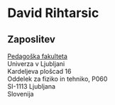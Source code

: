# David Rihtarsic

## Zaposlitev
[Pedagoška fakulteta](www.pef.uni-lj.si)  
Univerza v Ljubljani  
Kardeljeva plošcad 16  
Oddelek za fiziko in tehniko, P060  
SI-1113 Ljubljana  
Slovenija  


